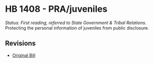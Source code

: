 # HB 1408 - PRA/juveniles
*Status: First reading, referred to State Government & Tribal Relations.*
Protecting the personal information of juveniles from public disclosure.

## Revisions
* [Original Bill](1/)